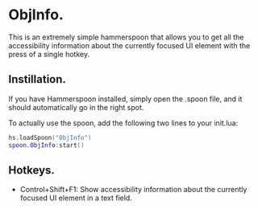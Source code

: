 # ObjInfo.

This is an extremely simple hammerspoon  that allows you to get all the accessibility information about the currently focused UI element with the press of a single hotkey.

## Instillation.

If you have Hammerspoon installed, simply open the .spoon file, and it should automatically go in the right spot.

To actually use the spoon, add the following two lines to your init.lua:

```lua
hs.loadSpoon("ObjInfo")
spoon.ObjInfo:start()
```

## Hotkeys.

* Control+Shift+F1: Show accessibility information about the currently focused UI element in a text field.
